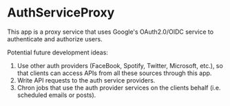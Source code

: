 # AuthServiceProxy

This app is a proxy service that uses Google's OAuth2.0/OIDC service to authenticate and authorize users.

Potential future development ideas:
1. Use other auth providers (FaceBook, Spotify, Twitter, Microsoft, etc.), so that clients can access APIs from all these sources through this app.
2. Write API requests to the auth service providers.
3. Chron jobs that use the auth provider services on the clients behalf (i.e. scheduled emails or posts). 
